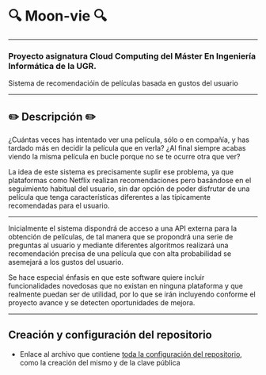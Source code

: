 # :mag: Moon-vie :mag:
---
### Proyecto asignatura Cloud Computing del Máster En Ingeniería Informática de la UGR.

Sistema de recomendacióin de películas basada en gustos del usuario

***

## :pencil2: Descripción :pencil2:

¿Cuántas veces has intentado ver una película, sólo o en compañía, y has tardado más en decidir la película que en verla?
¿Al final siempre acabas viendo la misma película en bucle porque no se te ocurre otra que ver?

La idea de este sistema es precisamente suplir ese problema, ya que plataformas como Netflix realizan 
recomendaciones pero basándose en el seguimiento habitual del usuario, sin dar 
opción de poder disfrutar de una película que tenga características diferentes a las típicamente recomendadas para el usuario.

---

Inicialmente el sistema dispondrá de acceso a una API externa para la obtención de películas, de tal manera
que se propondrá una serie de preguntas al usuario y mediante diferentes algoritmos realizará una 
recomendación precisa de una película que con alta probabilidad se asemejará a los gustos del usuario.

Se hace especial énfasis en que este software quiere incluir funcionalidades novedosas que no existan en ninguna plataforma
y que realmente puedan ser de utilidad, por lo que se irán incluyendo conforme el proyecto avance y se detecten oportunidades de mejora.

***

## Creación y configuración del repositorio

- Enlace al archivo que contiene [toda la configuración del repositorio](https://github.com/LCinder/Moon-vie/blob/master/docs/hito0.md), como la creación del mismo 
y de la clave pública